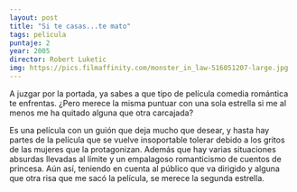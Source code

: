 ```yaml
---
layout: post
title: "Si te casas...te mato"
tags: pelicula
puntaje: 2
year: 2005
director: Robert Luketic
img: https://pics.filmaffinity.com/monster_in_law-516051207-large.jpg
---
```


A juzgar por la portada, ya sabes a que tipo de película comedia romántica te enfrentas. ¿Pero merece la misma puntuar con una sola estrella si me al menos me ha quitado alguna que otra carcajada? 

Es una película con un guión que deja mucho que desear, y hasta hay partes de la película que se vuelve insoportable tolerar debido a los gritos de las mujeres que la protagonizan. Además que hay varias situaciones absurdas llevadas al límite y un empalagoso romanticismo de cuentos de princesa. Aún así, teniendo en cuenta al público que va dirigido y alguna que otra risa que me sacó la película, se merece la segunda estrella.
